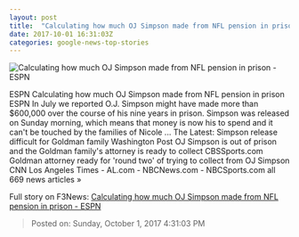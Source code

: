 ```yaml
---
layout: post
title:  "Calculating how much OJ Simpson made from NFL pension in prison - ESPN"
date: 2017-10-01 16:31:03Z
categories: google-news-top-stories
---
```


![Calculating how much OJ Simpson made from NFL pension in prison - ESPN](http://a.espncdn.com/combiner/i?img=%2Fphoto%2F2017%2F0721%2Fr234446_1296x729_16%2D9.jpg)

ESPN Calculating how much OJ Simpson made from NFL pension in prison ESPN In July we reported O.J. Simpson might have made more than $600,000 over the course of his nine years in prison. Simpson was released on Sunday morning, which means that money is now his to spend and it can't be touched by the families of Nicole ... The Latest: Simpson release difficult for Goldman family Washington Post OJ Simpson is out of prison and the Goldman family's attorney is ready to collect CBSSports.com Goldman attorney ready for 'round two' of trying to collect from OJ Simpson CNN Los Angeles Times - AL.com - NBCNews.com - NBCSports.com all 669 news articles »


Full story on F3News: [Calculating how much OJ Simpson made from NFL pension in prison - ESPN](http://www.f3nws.com/n/BAUhjH)

> Posted on: Sunday, October 1, 2017 4:31:03 PM
